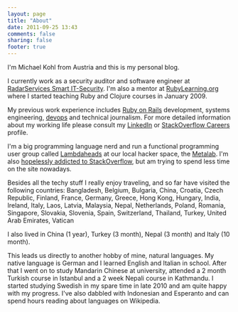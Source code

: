 ```yaml
---
layout: page
title: "About"
date: 2011-09-25 13:43
comments: false
sharing: false
footer: true
---
```

I'm Michael Kohl from Austria and this is my personal blog.

I currently work as a security auditor and software engineer at [RadarServices Smart IT-Security](http://www.radarservices.eu). I'm also a mentor at [RubyLearning.org](http://www.rubylearning.org/class/) where I started teaching Ruby and Clojure courses in January 2009.

My previous work experience includes [Ruby on Rails](http://rubyonrails.org/) development, systems engineering, [devops](http://en.wikipedia.org/wiki/DevOps) and technical journalism. For more detailed information about my working life please consult my [LinkedIn](http://www.linkedin.com/in/citizen428) or [StackOverflow Careers](http://careers.stackoverflow.com/citizen428) profile.

I'm a big programming language nerd and run a functional programming user group called [Lambdaheads](https://metalab.at/wiki/Lambdaheads) at our local hacker space, the [Metalab](http://metalab.at). I'm also [hopelessly addicted to StackOverflow](http://stackoverflow.com/users/220147/michael-kohl), but am trying to spend less time on the site nowadays.

Besides all the techy stuff I really enjoy traveling, and so far have visited the following countries:
Bangladesh, Belgium, Bulgaria, China, Croatia, Czech Republic, Finland, France, Germany, Greece, Hong Kong, Hungary, India, Ireland, Italy, Laos, Latvia, Malaysia, Nepal, Netherlands, Poland, Romania, Singapore, Slovakia, Slovenia, Spain, Switzerland, Thailand, Turkey, United Arab Emirates, Vatican

I also lived in China (1 year), Turkey (3 month), Nepal (3 month) and Italy (10 month).

This leads us directly to another hobby of mine, natural languages. My native language is German and I learned English and Italian in school. After that I went on to study Mandarin Chinese at university, attended a 2 month Turkish course in Istanbul and a 2 week Nepali course in Kathmandu. I started studying Swedish in my spare time in late 2010 and am quite happy with my progress. I've also dabbled with Indonesian and Esperanto and can spend hours reading about languages on Wikipedia.
